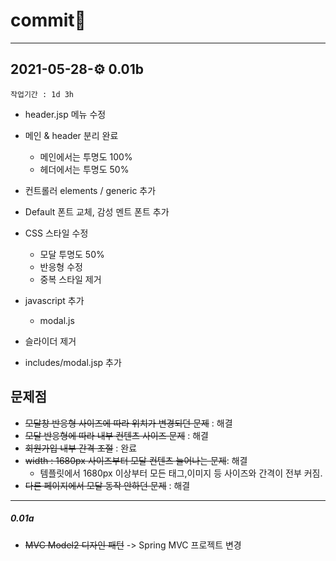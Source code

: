 # commit🌱



---

## 2021-05-28-⚙️  0.01b

`작업기간 : 1d 3h`

- header.jsp 메뉴 수정 

- 메인 & header 분리 완료 

  - 메인에서는 투명도 100%
  - 헤더에서는 투명도 50%

- 컨트롤러 elements / generic 추가 

- Default 폰트 교체, 감성 멘트 폰트 추가

- CSS 스타일 수정 

  - 모달 투명도 50%
  - 반응형 수정 
  - 중복 스타일 제거

- javascript 추가

  - modal.js

- 슬라이더 제거

- includes/modal.jsp 추가

  



## 문제점 

- ~~모달창 반응형 사이즈에 따라 위치가 변경되던 문제~~  : 해결 
- ~~모달 반응형에 따라 내부 컨텐츠 사이즈 문제~~ : 해결
- ~~회원가입 내부 간격 조절~~ : 완료 
- ~~width : 1680px 사이즈부터 모달 컨텐츠 늘어나는 문제~~: 해결
  - 템플릿에서 1680px 이상부터 모든 태그,이미지 등 사이즈와 간격이 전부 커짐.
- ~~다른 페이지에서 모달 동작 안하던 문제~~ : 해결 





---

##### 0.01a

- ~~MVC Model2 디자인 패턴~~ -> Spring MVC 프로젝트 변경 
